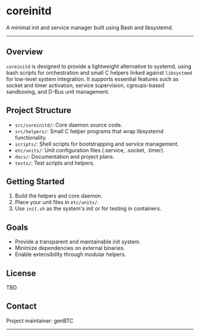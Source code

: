 # coreinitd

A minimal init and service manager built using Bash and libsystemd.

---

## Overview

`coreinitd` is designed to provide a lightweight alternative to systemd, using bash scripts for orchestration and small C helpers linked against `libsystemd` for low-level system integration. 
It supports essential features such as socket and timer activation, service supervision, cgroups-based sandboxing, and D-Bus unit management.

## Project Structure

- `src/coreinitd/`: Core daemon source code.
- `src/helpers/`: Small C helper programs that wrap libsystemd functionality.
- `scripts/`: Shell scripts for bootstrapping and service management.
- `etc/units/`: Unit configuration files (.service, .socket, .timer).
- `docs/`: Documentation and project plans.
- `tests/`: Test scripts and helpers.

## Getting Started

1. Build the helpers and core daemon.
2. Place your unit files in `etc/units/`.
3. Use `init.sh` as the system's init or for testing in containers.

## Goals

- Provide a transparent and maintainable init system.
- Minimize dependencies on external binaries.
- Enable extensibility through modular helpers.

## License

TBD

## Contact

Project maintainer: genBTC

---
